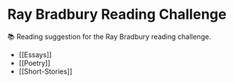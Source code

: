 # Ray Bradbury Reading Challenge
📚 Reading suggestion for the Ray Bradbury reading challenge.
<!--ID: 1721482937602-->


- [[Essays]]
- [[Poetry]] 
- [[Short-Stories]]